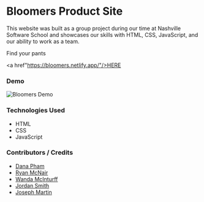 # Bloomers Product Site
This website was built as a group project during our time at Nashville Software School and showcases our skills with HTML, CSS, JavaScript, and our ability to work as a team.

Find your pants <p><a href"https://bloomers.netlify.app/"/>HERE</a></p>

### Demo

![Bloomers Demo](demo/bloomers.gif)

### Technologies Used
* HTML
* CSS
* JavaScript





### Contributors / Credits
* [Dana Pham](https://github.com/danapham)
* [Ryan McNair](https://github.com/ryanmcnair)
* [Wanda McInturff](https://github.com/wmmcinturff)
* [Jordan Smith](https://github.com/JSmith989)
* [Joseph Martin](https://github.com/josephtmartin)



